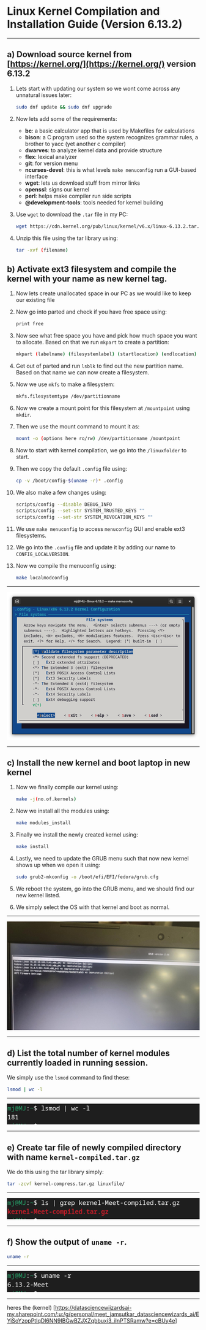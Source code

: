 

# **Linux Kernel Compilation and Installation Guide (Version 6.13.2)**

---

## **a) Download source kernel from [https://kernel.org/](https://kernel.org/) version 6.13.2**

1. Lets start with updating our system so we wont come across any unnatural issues later:  
   ```bash
   sudo dnf update && sudo dnf upgrade
   ```

2. Now lets add some of the requirements:  
   - **bc**: a basic calculator app that is used by Makefiles for calculations  
   - **bison**: a C program used so the system recognizes grammar rules, a brother to yacc (yet another c compiler)  
   - **dwarves**: to analyze kernel data and provide structure  
   - **flex**: lexical analyzer  
   - **git**: for version menu  
   - **ncurses-devel**: this is what levels `make menuconfig` run a GUI-based interface  
   - **wget**: lets us download stuff from mirror links  
   - **openssl**: signs our kernel  
   - **perl**: helps make compiler run side scripts  
   - **@development-tools**: tools needed for kernel building  

3. Use `wget` to download the `.tar` file in my PC:  
   ```bash
   wget https://cdn.kernel.org/pub/linux/kernel/v6.x/linux-6.13.2.tar.xz
   ```

4. Unzip this file using the tar library using:  
   ```bash
   tar -xvf (filename)
   ```


## **b) Activate ext3 filesystem and compile the kernel with your name as new kernel tag.**

1. Now lets create unallocated space in our PC as we would like to keep our existing file  

2. Now go into parted and check if you have free space using:  
   ```bash
   print free
   ```

3. Now see what free space you have and pick how much space you want to allocate. Based on that we run `mkpart` to create a partition:  
   ```bash
   mkpart (labelname) (filesystemlabel) (startlocation) (endlocation)
   ```

4. Get out of parted and run `lsblk` to find out the new partition name. Based on that name we can now create a filesystem.  

5. Now we use `mkfs` to make a filesystem:  
   ```bash
   mkfs.filesystemtype /dev/partitionname
   ```

6. Now we create a mount point for this filesystem at `/mountpoint` using `mkdir`.  

7. Then we use the mount command to mount it as:  
   ```bash
   mount -o (options here ro/rw) /dev/partitionname /mountpoint
   ```

8. Now to start with kernel compilation, we go into the `/linuxfolder` to start.  

9. Then we copy the default `.config` file using:  
   ```bash
   cp -v /boot/config-$(uname -r)* .config
   ```

10. We also make a few changes using:  
    ```bash
    scripts/config --disable DEBUG_INFO  
    scripts/config --set-str SYSTEM_TRUSTED_KEYS ""  
    scripts/config --set-str SYSTEM_REVOCATION_KEYS ""  
    ```

11. We use `make menuconfig` to access `menuconfig` GUI and enable ext3 filesystems.  

12. We go into the `.config` file and update it by adding our name to `CONFIG_LOCALVERSION`.  

13. Now we compile the menuconfig using:  
    ```bash
    make localmodconfig
    ```

---

![Activate EXT3](ext3.png)


---

## **c) Install the new kernel and boot laptop in new kernel**

1. Now we finally compile our kernel using:  
   ```bash
   make -j(no.of.kernels)
   ```

2. Now we install all the modules using:  
   ```bash
   make modules_install
   ```

3. Finally we install the newly created kernel using:  
   ```bash
   make install
   ```

4. Lastly, we need to update the GRUB menu such that now new kernel shows up when we open it using:  
   ```bash
   sudo grub2-mkconfig -o /boot/efi/EFI/fedora/grub.cfg
   ```

5. We reboot the system, go into the GRUB menu, and we should find our new kernel listed.  

6. We simply select the OS with that kernel and boot as normal.  

---

![My GRUB](grub.jpg)


---

## **d) List the total number of kernel modules currently loaded in running session.**  

We simply use the `lsmod` command to find these:  
```bash
lsmod | wc -l
```

---

![Loaded Modules](lsmod.png)


---

## **e) Create tar file of newly compiled directory with name `kernel-compiled.tar.gz`**  

We do this using the tar library simply:  
```bash
tar -zcvf kernel-compress.tar.gz linuxfile/
```

---

![compressed File](tar.png)


---

## **f) Show the output of `uname -r`.**  

```bash
uname -r
```

---

![Kernel name](uname.png)

---

heres the (kernel) [https://datasciencewiizardsai-my.sharepoint.com/:u:/g/personal/meet_jamsutkar_datasciencewizards_ai/EYiSoYzopPtIqDl6NN9IBGwBZJXZqbbuxi3_ilnPTSRamw?e=cBUy4e]

